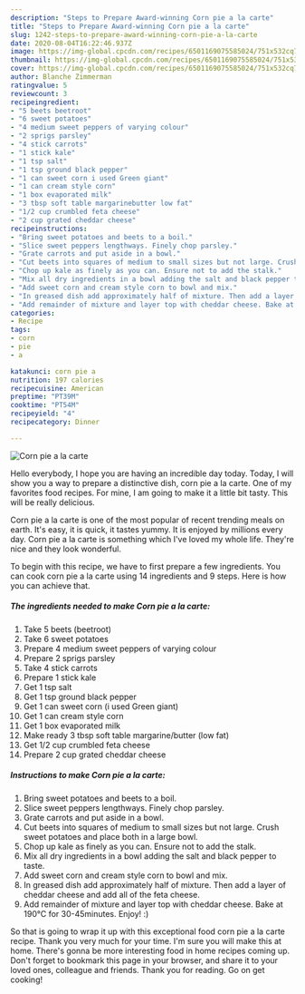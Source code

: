 ```yaml
---
description: "Steps to Prepare Award-winning Corn pie a la carte"
title: "Steps to Prepare Award-winning Corn pie a la carte"
slug: 1242-steps-to-prepare-award-winning-corn-pie-a-la-carte
date: 2020-08-04T16:22:46.937Z
image: https://img-global.cpcdn.com/recipes/6501169075585024/751x532cq70/corn-pie-a-la-carte-recipe-main-photo.jpg
thumbnail: https://img-global.cpcdn.com/recipes/6501169075585024/751x532cq70/corn-pie-a-la-carte-recipe-main-photo.jpg
cover: https://img-global.cpcdn.com/recipes/6501169075585024/751x532cq70/corn-pie-a-la-carte-recipe-main-photo.jpg
author: Blanche Zimmerman
ratingvalue: 5
reviewcount: 3
recipeingredient:
- "5 beets beetroot"
- "6 sweet potatoes"
- "4 medium sweet peppers of varying colour"
- "2 sprigs parsley"
- "4 stick carrots"
- "1 stick kale"
- "1 tsp salt"
- "1 tsp ground black pepper"
- "1 can sweet corn i used Green giant"
- "1 can cream style corn"
- "1 box evaporated milk"
- "3 tbsp soft table margarinebutter low fat"
- "1/2 cup crumbled feta cheese"
- "2 cup grated cheddar cheese"
recipeinstructions:
- "Bring sweet potatoes and beets to a boil."
- "Slice sweet peppers lengthways. Finely chop parsley."
- "Grate carrots and put aside in a bowl."
- "Cut beets into squares of medium to small sizes but not large. Crush sweet potatoes and place both in a large bowl."
- "Chop up kale as finely as you can. Ensure not to add the stalk."
- "Mix all dry ingredients in a bowl adding the salt and black pepper to taste."
- "Add sweet corn and cream style corn to bowl and mix."
- "In greased dish add approximately half of mixture. Then add a layer of cheddar cheese and add all of the feta cheese."
- "Add remainder of mixture and layer top with cheddar cheese. Bake at 190°C for 30-45minutes. Enjoy! :)"
categories:
- Recipe
tags:
- corn
- pie
- a

katakunci: corn pie a 
nutrition: 197 calories
recipecuisine: American
preptime: "PT39M"
cooktime: "PT54M"
recipeyield: "4"
recipecategory: Dinner

---
```



![Corn pie a la carte](https://img-global.cpcdn.com/recipes/6501169075585024/751x532cq70/corn-pie-a-la-carte-recipe-main-photo.jpg)

Hello everybody, I hope you are having an incredible day today. Today, I will show you a way to prepare a distinctive dish, corn pie a la carte. One of my favorites food recipes. For mine, I am going to make it a little bit tasty. This will be really delicious.

Corn pie a la carte is one of the most popular of recent trending meals on earth. It's easy, it is quick, it tastes yummy. It is enjoyed by millions every day. Corn pie a la carte is something which I've loved my whole life. They're nice and they look wonderful.




To begin with this recipe, we have to first prepare a few ingredients. You can cook corn pie a la carte using 14 ingredients and 9 steps. Here is how you can achieve that.

<!--inarticleads1-->

##### The ingredients needed to make Corn pie a la carte:

1. Take 5 beets (beetroot)
1. Take 6 sweet potatoes
1. Prepare 4 medium sweet peppers of varying colour
1. Prepare 2 sprigs parsley
1. Take 4 stick carrots
1. Prepare 1 stick kale
1. Get 1 tsp salt
1. Get 1 tsp ground black pepper
1. Get 1 can sweet corn (i used Green giant)
1. Get 1 can cream style corn
1. Get 1 box evaporated milk
1. Make ready 3 tbsp soft table margarine/butter (low fat)
1. Get 1/2 cup crumbled feta cheese
1. Prepare 2 cup grated cheddar cheese




<!--inarticleads2-->

##### Instructions to make Corn pie a la carte:

1. Bring sweet potatoes and beets to a boil.
1. Slice sweet peppers lengthways. Finely chop parsley.
1. Grate carrots and put aside in a bowl.
1. Cut beets into squares of medium to small sizes but not large. Crush sweet potatoes and place both in a large bowl.
1. Chop up kale as finely as you can. Ensure not to add the stalk.
1. Mix all dry ingredients in a bowl adding the salt and black pepper to taste.
1. Add sweet corn and cream style corn to bowl and mix.
1. In greased dish add approximately half of mixture. Then add a layer of cheddar cheese and add all of the feta cheese.
1. Add remainder of mixture and layer top with cheddar cheese. Bake at 190°C for 30-45minutes. Enjoy! :)




So that is going to wrap it up with this exceptional food corn pie a la carte recipe. Thank you very much for your time. I'm sure you will make this at home. There's gonna be more interesting food in home recipes coming up. Don't forget to bookmark this page in your browser, and share it to your loved ones, colleague and friends. Thank you for reading. Go on get cooking!
